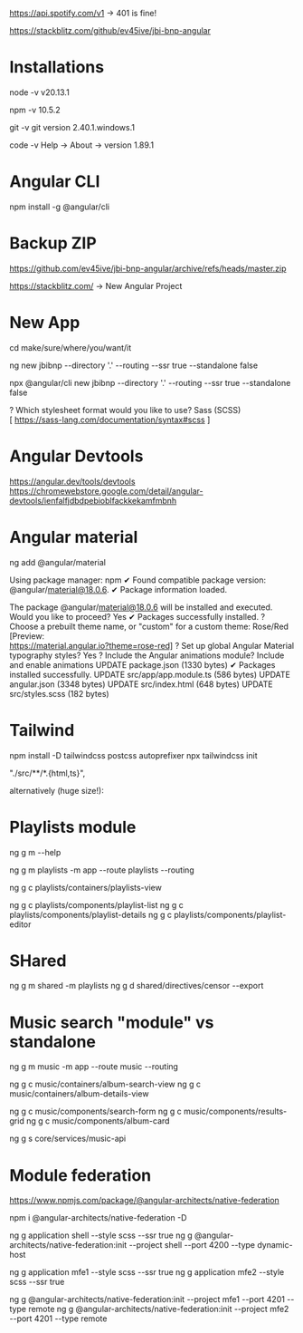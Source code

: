 <!-- https://stackblitz.com/edit/stackblitz-starters-hzhdtx -->

https://api.spotify.com/v1 -> 401 is fine!

https://stackblitz.com/github/ev45ive/jbi-bnp-angular

# Installations

node -v
v20.13.1

npm -v
10.5.2

git -v
git version 2.40.1.windows.1

code -v
Help -> About -> version
1.89.1

# Angular CLI

npm install -g @angular/cli

# Backup ZIP

https://github.com/ev45ive/jbi-bnp-angular/archive/refs/heads/master.zip

https://stackblitz.com/ -> New Angular Project

# New App

cd make/sure/where/you/want/it

ng new jbibnp --directory '.' --routing --ssr true --standalone false

npx @angular/cli new jbibnp --directory '.' --routing --ssr true --standalone false

? Which stylesheet format would you like to use? Sass (SCSS)  
 [ https://sass-lang.com/documentation/syntax#scss ]

# Angular Devtools

https://angular.dev/tools/devtools
https://chromewebstore.google.com/detail/angular-devtools/ienfalfjdbdpebioblfackkekamfmbnh


# Angular material
ng add @angular/material

Using package manager: npm
✔ Found compatible package version: @angular/material@18.0.6.
✔ Package information loaded.

The package @angular/material@18.0.6 will be installed and executed.
Would you like to proceed? Yes
✔ Packages successfully installed.
? Choose a prebuilt theme name, or "custom" for a custom theme: Rose/Red           [Preview:       
https://material.angular.io?theme=rose-red]
? Set up global Angular Material typography styles? Yes
? Include the Angular animations module? Include and enable animations
UPDATE package.json (1330 bytes)
✔ Packages installed successfully.
UPDATE src/app/app.module.ts (586 bytes)
UPDATE angular.json (3348 bytes)
UPDATE src/index.html (648 bytes)
UPDATE src/styles.scss (182 bytes)

# Tailwind
npm install -D tailwindcss postcss autoprefixer
npx tailwindcss init

 "./src/**/*.{html,ts}",

 alternatively (huge size!):
  <script src="https://cdn.tailwindcss.com"></script>

 
# Playlists module 
ng g m --help

ng g m playlists -m app --route playlists --routing 

ng g c playlists/containers/playlists-view

ng g c playlists/components/playlist-list
ng g c playlists/components/playlist-details
ng g c playlists/components/playlist-editor

# SHared

ng g m shared -m playlists 
ng g d shared/directives/censor --export 


# Music search  "module" vs standalone

ng g m music -m app --route music --routing

ng g c music/containers/album-search-view
ng g c music/containers/album-details-view

ng g c music/components/search-form
ng g c music/components/results-grid
ng g c music/components/album-card 

ng g s core/services/music-api


# Module federation
https://www.npmjs.com/package/@angular-architects/native-federation

npm i @angular-architects/native-federation -D

ng g application shell --style scss --ssr true
ng g @angular-architects/native-federation:init --project shell --port 4200 --type dynamic-host

ng g application mfe1 --style scss --ssr true
ng g application mfe2 --style scss --ssr true

ng g @angular-architects/native-federation:init --project mfe1 --port 4201 --type remote
ng g @angular-architects/native-federation:init --project mfe2 --port 4201 --type remote

